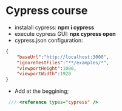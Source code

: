 # Cypress course

* instalall cypress: **npm i cypress**
* execute cypress GUI: **npx cypress open**
* cypress.json configuration:

```json
{
    "baseUrl":"http://localhost:3000",
    "ignoreTestFiles":"**/examples/*",
    "viewportHeight":1080,
    "viewportWidth":1920
}
```

* Add at the beggining; 
```js
 /// <reference types="cypress" />
```